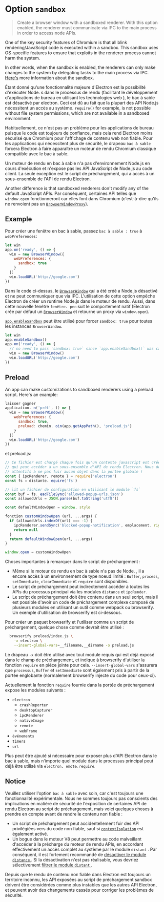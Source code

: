 # Option `sandbox`

> Create a browser window with a sandboxed renderer. With this option enabled, the renderer must communicate via IPC to the main process in order to access node APIs.

One of the key security features of Chromium is that all blink rendering/JavaScript code is executed within a sandbox. This sandbox uses OS-specific features to ensure that exploits in the renderer process cannot harm the system.

In other words, when the sandbox is enabled, the renderers can only make changes to the system by delegating tasks to the main process via IPC. [Here's](https://www.chromium.org/developers/design-documents/sandbox) more information about the sandbox.

Étant donné qu'une fonctionnalité majeure d'Electron est la possibilité d'exécuter Node. s dans le processus de rendu (facilitant le développement d'applications de bureau en utilisant les technologies web ), le bac à sable est désactivé par electron. Ceci est dû au fait que la plupart des API Node.js nécessitent un accès au système. `require()` for example, is not possible without file system permissions, which are not available in a sandboxed environment.

Habituellement, ce n'est pas un problème pour les applications de bureau puisque le code est toujours de confiance, mais cela rend Electron moins sécurisé que Chromium pour l'affichage de contenu web non fiable. Pour les applications qui nécessitent plus de sécurité, le drapeau `bac à sable` forcera Electron à faire apparaître un moteur de rendu Chromium classique compatible avec le bac à sable.

Un moteur de rendu en bac à sable n'a pas d'environnement Node.js en cours d'exécution et n'expose pas les API JavaScript de Node.js au code client. La seule exception est le script de préchargement, qui a accès à un sous-ensemble de l'API de rendu Electron.

Another difference is that sandboxed renderers don't modify any of the default JavaScript APIs. Par conséquent, certaines API telles que `window.open` fonctionneront car elles font dans Chromium (c'est-à-dire qu'ils ne renvoient pas un [`BrowserWindowProxy`](browser-window-proxy.md)).

## Example

Pour créer une fenêtre en bac à sable, passez `bac à sable : true` à `webPreferences`:

```js
let win
app.on('ready', () => {
  win = new BrowserWindow({
    webPreferences: {
      sandbox: true
    }
  })
  win.loadURL('http://google.com')
})
```

Dans le code ci-dessus, le [`BrowserWindow`](browser-window.md) qui a été créé a Node.js désactivé et ne peut communiquer que via IPC. L'utilisation de cette option empêche Electron de créer un runtime Node.js dans le moteur de rendu. Aussi, dans cette nouvelle fenêtre `fenêtre. pen` suit le comportement natif (Electron crée par défaut un [`BrowserWindow`](browser-window.md) et retourne un proxy via `window.open`).

[`app.enableSandbox`](app.md#appenablesandbox-experimental) peut être utilisé pour forcer `sandbox: true` pour toutes les instances `BrowserWindow`.

```js
let win
app.enableSandbox()
app.on('ready', () => {
  // no need to pass `sandbox: true` since `app.enableSandbox()` was called.
  win = new BrowserWindow()
  win.loadURL('http://google.com')
})
```

## Preload

An app can make customizations to sandboxed renderers using a preload script. Here's an example:

```js
laisser gagner
application. n('prêt', () => {
  win = new BrowserWindow({
    webPreferences: {
      sandbox: true,
      preload: chemin. oin(app.getAppPath(), 'preload.js')
    }
  })
  win.loadURL('http://google.com')
})
```

et preload.js:

```js
// Ce fichier est chargé chaque fois qu'un contexte javascript est créé. Il s'exécute dans une portée privée
// qui peut accéder à un sous-ensemble d'API de rendu Electron. Nous devons être
// attentifs à ne pas fuir aucun objet dans la portée globale !
const { ipcRenderer, remote } = require('electron')
const fs = distante. equire('fs')

// lit un fichier de configuration en utilisant le module `fs`
const buf = fs. eadFileSync('allowed-popup-urls.json')
const allowedUrls = JSON.parse(buf.toString('utf8'))

const defaultWindowOpen = window. stylo

fonction customWindowOpen (url, ...args) {
  if (allowedUrls.indexOf(url) === -1) {
    ipcRenderer.sendSync('blocked-popup-notification', emplacement. rigin, url)
    return null
  }
  return defaultWindowOpen(url, ...args)
}

window.open = customWindowOpen
```

Choses importantes à remarquer dans le script de préchargement :

- Même si le moteur de rendu en bac à sable n'a pas de Node. , il a encore accès à un environnement de type noeud limité : `Buffer`, `process`, `setImmediate`, `clearImmediate` et `require` sont disponibles.
- Le script de préchargement peut indirectement accéder à toutes les APIs du processus principal via les modules `distance` et `ipcRender`.
- Le script de préchargement doit être contenu dans un seul script, mais il est possible d'avoir un code de préchargement complexe composé de plusieurs modules en utilisant un outil comme webpack ou browserify. Un exemple d'utilisation de browserify est ci-dessous.

Pour créer un paquet browserify et l'utiliser comme un script de préchargement, quelque chose comme devrait être utilisé :

```sh
  browserify preload/index.js \
    -x electron \
    --insert-global-vars=__filename,__dirname -o preload.js
```

Le drapeau `-x` doit être utilisé avec tout module requis qui est déjà exposé dans le champ de préchargement, et indique à browserify d'utiliser la fonction `require` en pièce jointe pour cela. `--insert-global-vars` s'assurera que `processus`, `Buffer` et `setImmediate` sont également pris à partir de la portée englobante (normalement browserify injecte du code pour ceux-ci).

Actuellement la fonction `require` fournie dans la portée de préchargement expose les modules suivants :

- `electron`
  - `crashReporter`
  - `desktopCapturer`
  - `ipcRenderer`
  - `nativeImage`
  - `remote`
  - `webFrame`
- `événements`
- `timers`
- `url`

Plus peut être ajouté si nécessaire pour exposer plus d'API Electron dans le bac à sable, mais n'importe quel module dans le processus principal peut déjà être utilisé via `electron. emote.require`.

## Notice

Veuillez utiliser l'option `bac à sable` avec soin, car c'est toujours une fonctionnalité expérimentale. Nous ne sommes toujours pas conscients des implications en matière de sécurité de l'exposition de certaines API de rendu Electron au script de préchargement, mais voici quelques choses à prendre en compte avant de rendre le contenu non fiable :

- Un script de préchargement peut accidentellement fuir des API privilégiées vers du code non fiable, sauf si [`contextIsolation`](../tutorial/security.md#3-enable-context-isolation-for-remote-content) est également activé.
- Un bogue dans le moteur V8 peut permettre au code malveillant d'accéder à la précharge du moteur de rendu APIs, en accordant effectivement un accès complet au système par le module `distant` . Par conséquent, il est fortement recommandé de [désactiver le module `distance` ](../tutorial/security.md#15-disable-the-remote-module). Si la désactivation n'est pas réalisable, vous devriez sélectivement [filtrer le module `distant` ](../tutorial/security.md#16-filter-the-remote-module).

Depuis que le rendu de contenu non fiable dans Electron est toujours un territoire inconnu, les API exposées au script de préchargement sandbox doivent être considérées comme plus instables que les autres API Electron, et peuvent avoir des changements cassés pour corriger les problèmes de sécurité.
